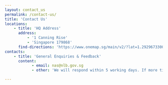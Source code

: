 ```yaml
---
layout: contact_us
permalink: /contact-us/
title: 'Contact Us'
locations:
    - title: 'HQ Address'
      address:
          - '1 Canning Rise'
          - 'Singapore 179868'
      find-directions: 'https://www.onemap.sg/main/v2/?lat=1.29296733005705&lng=103.848299538922'
contacts:
    - title: 'General Enquiries & Feedback'
      content:
            - email: nas@nlb.gov.sg
            - other: 'We will respond within 5 working days. If more time is needed to respond to you, we will let you know.'

---
```



